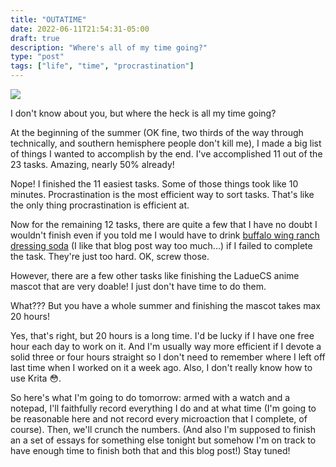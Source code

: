 ```yaml
---
title: "OUTATIME"
date: 2022-06-11T21:54:31-05:00
draft: true
description: "Where's all of my time going?"
type: "post"
tags: ["life", "time", "procrastination"]
---
```



![](https://stockarch.com/files/12/01/outatime.jpg)

I don't know about you, but where the heck is all my time going?

At the beginning of the summer (OK fine, two thirds of the way through technically, and southern hemisphere people don't kill me), I made a big list of things I wanted to accomplish by the end. I've accomplished 11 out of the 23 tasks. Amazing, nearly 50% already!

Nope! I finished the 11 easiest tasks. Some of those things took like 10 minutes. Procrastination is the most efficient way to sort tasks. That's like the only thing procrastination is efficient at.

Now for the remaining 12 tasks, there are quite a few that I have no doubt I wouldn't finish even if you told me I would have to drink [buffalo wing ranch dressing soda](http://www.thepizzle.net/do-not-drink-5-terrible-sodas-that-taste-like-hell-on-earth/) (I like that blog post way too much...) if I failed to complete the task. They're just too hard. OK, screw those.

However, there are a few other tasks like finishing the LadueCS anime mascot that are very doable! I just don't have time to do them.

What??? But you have a whole summer and finishing the mascot takes max 20 hours!

Yes, that's right, but 20 hours is a long time. I'd be lucky if I have one free hour each day to work on it. And I'm usually way more efficient if I devote a solid three or four hours straight so I don't need to remember where I left off last time when I worked on it a week ago. Also, I don't really know how to use Krita 😳.

So here's what I'm going to do tomorrow: armed with a watch and a notepad, I'll faithfully record everything I do and at what time (I'm going to be reasonable here and not record every microaction that I complete, of course). Then, we'll crunch the numbers. (And also I'm supposed to finish an a set of essays for something else tonight but somehow I'm on track to have enough time to finish both that and this blog post!) Stay tuned!
